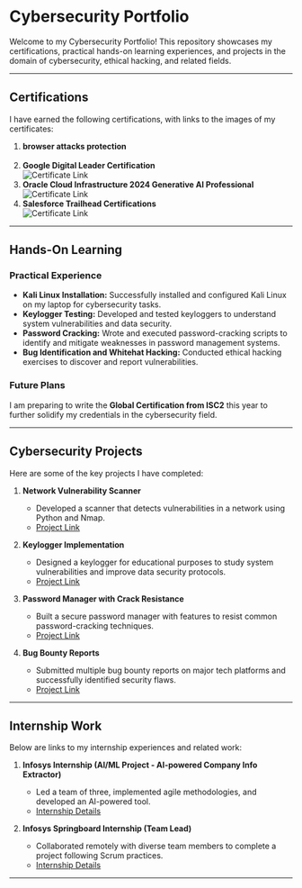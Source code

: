 # Cybersecurity Portfolio

Welcome to my Cybersecurity Portfolio! This repository showcases my certifications, practical hands-on learning experiences, and projects in the domain of cybersecurity, ethical hacking, and related fields.

---

## Certifications

I have earned the following certifications, with links to the images of my certificates:

1. **browser attacks protection**  
   ![[](https://github.com/Sai6522/cybersecurity/blob/8ab6ffc3d80a625bfe8f49ef0d6664eaf0f2e9aa/cybersecurity_Certifications/browser%20attacks%20protection.jpg)](#)  
2. **Google Digital Leader Certification**  
   ![Certificate Link](#)  
3. **Oracle Cloud Infrastructure 2024 Generative AI Professional**  
   ![Certificate Link](#)  
4. **Salesforce Trailhead Certifications**  
   ![Certificate Link](#)

---

## Hands-On Learning

### Practical Experience

- **Kali Linux Installation:** Successfully installed and configured Kali Linux on my laptop for cybersecurity tasks.
- **Keylogger Testing:** Developed and tested keyloggers to understand system vulnerabilities and data security.
- **Password Cracking:** Wrote and executed password-cracking scripts to identify and mitigate weaknesses in password management systems.
- **Bug Identification and Whitehat Hacking:** Conducted ethical hacking exercises to discover and report vulnerabilities.

### Future Plans

I am preparing to write the **Global Certification from ISC2** this year to further solidify my credentials in the cybersecurity field.

---

## Cybersecurity Projects

Here are some of the key projects I have completed:

1. **Network Vulnerability Scanner**  
   - Developed a scanner that detects vulnerabilities in a network using Python and Nmap.  
   - [Project Link](#)

2. **Keylogger Implementation**  
   - Designed a keylogger for educational purposes to study system vulnerabilities and improve data security protocols.  
   - [Project Link](#)

3. **Password Manager with Crack Resistance**  
   - Built a secure password manager with features to resist common password-cracking techniques.  
   - [Project Link](#)

4. **Bug Bounty Reports**  
   - Submitted multiple bug bounty reports on major tech platforms and successfully identified security flaws.  
   - [Project Link](#)

---

## Internship Work

Below are links to my internship experiences and related work:

1. **Infosys Internship (AI/ML Project - AI-powered Company Info Extractor)**  
   - Led a team of three, implemented agile methodologies, and developed an AI-powered tool.  
   - [Internship Details](#)

2. **Infosys Springboard Internship (Team Lead)**  
   - Collaborated remotely with diverse team members to complete a project following Scrum practices.  
   - [Internship Details](#)

---

